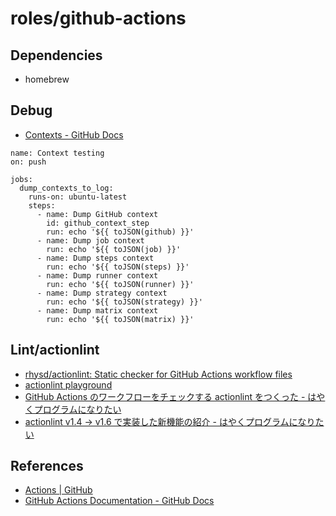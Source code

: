 # roles/github-actions



## Dependencies
- homebrew



## Debug
- [Contexts - GitHub Docs](https://docs.github.com/en/actions/learn-github-actions/contexts#example-printing-context-information-to-the-log)

```
name: Context testing
on: push

jobs:
  dump_contexts_to_log:
    runs-on: ubuntu-latest
    steps:
      - name: Dump GitHub context
        id: github_context_step
        run: echo '${{ toJSON(github) }}'
      - name: Dump job context
        run: echo '${{ toJSON(job) }}'
      - name: Dump steps context
        run: echo '${{ toJSON(steps) }}'
      - name: Dump runner context
        run: echo '${{ toJSON(runner) }}'
      - name: Dump strategy context
        run: echo '${{ toJSON(strategy) }}'
      - name: Dump matrix context
        run: echo '${{ toJSON(matrix) }}'
```



## Lint/actionlint
- [rhysd/actionlint: Static checker for GitHub Actions workflow files](https://github.com/rhysd/actionlint)
- [actionlint playground](https://rhysd.github.io/actionlint/)
- [GitHub Actions のワークフローをチェックする actionlint をつくった - はやくプログラムになりたい](https://rhysd.hatenablog.com/entry/2021/07/11/214313)
- [actionlint v1.4 → v1.6 で実装した新機能の紹介 - はやくプログラムになりたい](https://rhysd.hatenablog.com/entry/2021/08/11/221044)



## References
- [Actions | GitHub](https://github.co.jp/features/actions)
- [GitHub Actions Documentation - GitHub Docs](https://docs.github.com/en/actions)


